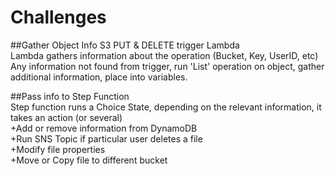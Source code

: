 # Challenges

##Gather Object Info
S3 PUT & DELETE trigger Lambda  
Lambda gathers information about the operation (Bucket, Key, UserID, etc)  
Any information not found from trigger, run 'List' operation on object, gather additional information, place into variables.  

##Pass info to Step Function  
Step function runs a Choice State, depending on the relevant information, it takes an action (or several)  
+Add or remove information from DynamoDB  
+Run SNS Topic if particular user deletes a file  
+Modify file properties  
+Move or Copy file to different bucket  